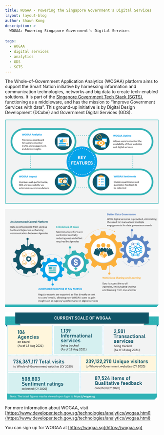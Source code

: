 ```yaml
---
title: WOGAA - Powering the Singapore Government's Digital Services
layout: layout-blog
author: Shawn Kong
description: >
  WOGAA: Powering Singapore Government's Digital Services

tags:
  - WOGAA
  - digital services
  - analytics
  - GDS
  - SGTS
---
```


The Whole-of-Government Application Analytics (WOGAA) platform aims to support the Smart Nation initiative by harnessing information and communication technologies, networks and big data to create tech-enabled solutions. It is part of the [Singapore Government Tech Stack (SGTS)](https://www.tech.gov.sg/images/programmes/products-and-services/sgts-infographic-28-Sep.jpg), functioning as a middleware, and has the mission to “Improve Government Services with data”. This ground-up initiative is by Digital Design Development (DCube) and Government Digital Services (GDS).

![WOGAA_keyfeatures](/assets/img/WOGAA-keyfeatures.png)

![WOGAA_keybenefits](/assets/img/WOGAA-keybenefits.png)

![WOGAA_currentscale](/assets/img/WOGAA-currentscale.png)

For more information about WOGAA, visit [https://www.developer.tech.gov.sg/technologies/analytics/wogaa.html](https://www.developer.tech.gov.sg/technologies/analytics/wogaa.html)

You can sign up for WOGAA at [https://wogaa.sg](https://wogaa.sg)

